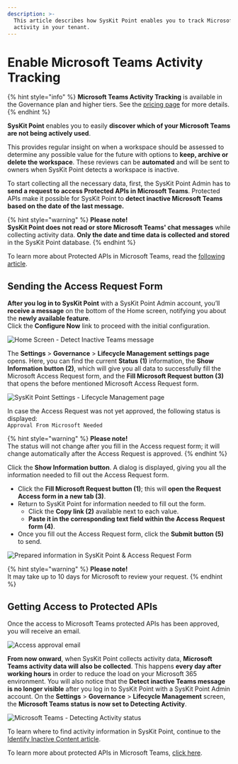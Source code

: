 ```yaml
---
description: >-
  This article describes how SysKit Point enables you to track Microsoft Teams
  activity in your tenant.
---
```


# Enable Microsoft Teams Activity Tracking

{% hint style="info" %}
**Microsoft Teams Activity Tracking** is available in the Governance plan and higher tiers. See the [pricing page](https://www.syskit.com/products/point/pricing/) for more details.
{% endhint %}

**SysKit Point** enables you to easily **discover which of your Microsoft Teams are not being actively used**.

This provides regular insight on when a workspace should be assessed to determine any possible value for the future with options to **keep, archive or delete the workspace**. These reviews can be **automated** and will be sent to owners when SysKit Point detects a workspace is inactive.

To start collecting all the necessary data, first, the SysKit Point Admin has to **send a request to access Protected APIs in Microsoft Teams**. Protected APIs make it possible for SysKit Point to **detect inactive Microsoft Teams based on the date of the last message.**

{% hint style="warning" %}
**Please note!**\
**SysKit Point does not read or store Microsoft Teams' chat messages** while collecting activity data. **Only the date and time data is collected and stored** in the SysKit Point database.
{% endhint %}

To learn more about Protected APIs in Microsoft Teams, read the [following article](https://docs.microsoft.com/en-us/graph/teams-protected-apis).

## Sending the Access Request Form

**After you log in to SysKit Point** with a SysKit Point Admin account, you’ll **receive a message** on the bottom of the Home screen, notifying you about the **newly available feature**.\
Click the **Configure Now** link to proceed with the initial configuration.

![Home Screen - Detect Inactive Teams message](<../.gitbook/assets/teams\_activity-admin\_message (1) (4) (4) (2) (1) (1) (1).png>)

The **Settings** > **Governance** > **Lifecycle Management** **settings page** opens. Here, you can find the current **Status** **(1)** information, the **Show Information button (2)**, which will give you all data to successfully fill the Microsoft Access Request form, and the **Fill Microsoft Request button (3)** that opens the before mentioned Microsoft Access Request form.

![SysKit Point Settings - Lifecycle Management page](../.gitbook/assets/teams\_activity-settings.png)

In case the Access Request was not yet approved, the following status is displayed:\
`Approval From Microsoft Needed`

{% hint style="warning" %}
**Please note!**\
The status will not change after you fill in the Access request form; it will change automatically after the Access Request is approved.
{% endhint %}

Click the **Show Information button**. A dialog is displayed, giving you all the information needed to fill out the Access Request form.

* Click the **Fill Microsoft Request button (1)**; this will **open the Request Access form in a new tab (3)**.
* Return to SysKit Point for information needed to fill out the form.
  * Click the **Copy link (2)** available next to each value.
  * **Paste it in the corresponding text field within the Access Request form (4)**.
* Once you fill out the Access Request form, click the **Submit button (5)** to send.

![Prepared information in SysKit Point & Access Request Form](../.gitbook/assets/microsoft-teams-activity\_information-and-form.png)

{% hint style="warning" %}
**Please note!**\
It may take up to 10 days for Microsoft to review your request.
{% endhint %}

## Getting Access to Protected APIs

Once the access to Microsoft Teams protected APIs has been approved, you will receive an email.

![Access approval email](<../.gitbook/assets/teams\_activity-approval\_email (3) (3) (3) (1) (1) (1).png>)

**From now onward**, when SysKit Point collects activity data, **Microsoft Teams activity data will also be collected**. This happens **every day after working hours** in order to reduce the load on your Microsoft 365 environment. You will also notice that the **Detect inactive Teams message is no longer visible** after you log in to SysKit Point with a SysKit Point Admin account. On the **Settings** > **Governance** > **Lifecycle Management** screen, the **Microsoft Teams status is now set to Detecting Activity**.

![Microsoft Teams - Detecting Activity status](../.gitbook/assets/microsoft-teams-activity\_detecting-activity.png)

To learn where to find activity information in SysKit Point, continue to the [Identify Inactive Content article](../governance-and-automation/lifecycle-management/inactive-content.md).

To learn more about protected APIs in Microsoft Teams, [click here](https://docs.microsoft.com/en-us/graph/teams-protected-apis).
